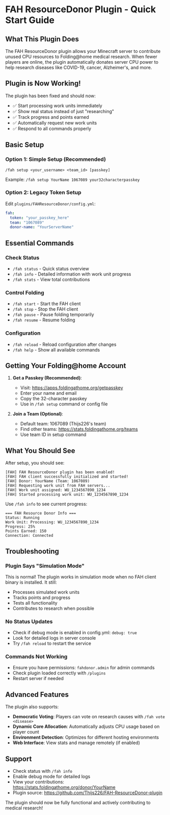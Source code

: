 # FAH ResourceDonor Plugin - Quick Start Guide

## What This Plugin Does
The FAH ResourceDonor plugin allows your Minecraft server to contribute unused CPU resources to Folding@home medical research. When fewer players are online, the plugin automatically donates server CPU power to help research diseases like COVID-19, cancer, Alzheimer's, and more.

## Plugin is Now Working!
The plugin has been fixed and should now:
- ✅ Start processing work units immediately
- ✅ Show real status instead of just "researching"
- ✅ Track progress and points earned
- ✅ Automatically request new work units
- ✅ Respond to all commands properly

## Basic Setup

### Option 1: Simple Setup (Recommended)
```
/fah setup <your_username> <team_id> [passkey]
```
Example: `/fah setup YourName 1067089 your32characterpasskey`

### Option 2: Legacy Token Setup
Edit `plugins/FAHResourceDonor/config.yml`:
```yaml
fah:
  token: "your_passkey_here"
  team: "1067089"
  donor-name: "YourServerName"
```

## Essential Commands

### Check Status
- `/fah status` - Quick status overview
- `/fah info` - Detailed information with work unit progress
- `/fah stats` - View total contributions

### Control Folding
- `/fah start` - Start the FAH client
- `/fah stop` - Stop the FAH client  
- `/fah pause` - Pause folding temporarily
- `/fah resume` - Resume folding

### Configuration
- `/fah reload` - Reload configuration after changes
- `/fah help` - Show all available commands

## Getting Your Folding@home Account

1. **Get a Passkey (Recommended)**:
   - Visit: https://apps.foldingathome.org/getpasskey
   - Enter your name and email
   - Copy the 32-character passkey
   - Use in `/fah setup` command or config file

2. **Join a Team (Optional)**:
   - Default team: 1067089 (Thijs226's team)
   - Find other teams: https://stats.foldingathome.org/teams
   - Use team ID in setup command

## What You Should See

After setup, you should see:
```
[FAH] FAH ResourceDonor plugin has been enabled!
[FAH] FAH client successfully initialized and started!
[FAH] Donor: YourName (Team: 1067089)
[FAH] Requesting work unit from FAH servers...
[FAH] Work unit assigned: WU_1234567890_1234
[FAH] Started processing work unit: WU_1234567890_1234
```

Use `/fah info` to see current progress:
```
=== FAH Resource Donor Info ===
Status: Running
Work Unit: Processing: WU_1234567890_1234  
Progress: 25%
Points Earned: 150
Connection: Connected
```

## Troubleshooting

### Plugin Says "Simulation Mode"
This is normal! The plugin works in simulation mode when no FAH client binary is installed. It still:
- Processes simulated work units
- Tracks points and progress  
- Tests all functionality
- Contributes to research when possible

### No Status Updates
- Check if debug mode is enabled in config.yml: `debug: true`
- Look for detailed logs in server console
- Try `/fah reload` to restart the service

### Commands Not Working
- Ensure you have permissions: `fahdonor.admin` for admin commands
- Check plugin loaded correctly with `/plugins`
- Restart server if needed

## Advanced Features

The plugin also supports:
- **Democratic Voting**: Players can vote on research causes with `/fah vote <disease>`
- **Dynamic Core Allocation**: Automatically adjusts CPU usage based on player count
- **Environment Detection**: Optimizes for different hosting environments
- **Web Interface**: View stats and manage remotely (if enabled)

## Support

- Check status with `/fah info`
- Enable debug mode for detailed logs
- View your contributions: https://stats.foldingathome.org/donor/YourName
- Plugin source: https://github.com/Thijs226/FAH-ResourceDonor-plugin

The plugin should now be fully functional and actively contributing to medical research!